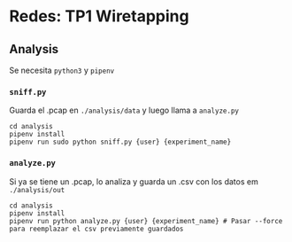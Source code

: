 # Redes: TP1 Wiretapping

## Analysis
Se necesita `python3` y `pipenv`

### `sniff.py`
Guarda el .pcap en `./analysis/data` y luego llama a `analyze.py`
```
cd analysis
pipenv install
pipenv run sudo python sniff.py {user} {experiment_name}
```

### `analyze.py`
Si ya se tiene un .pcap, lo analiza y guarda un .csv con los datos em `./analysis/out`
```
cd analysis
pipenv install
pipenv run python analyze.py {user} {experiment_name} # Pasar --force para reemplazar el csv previamente guardados
```
